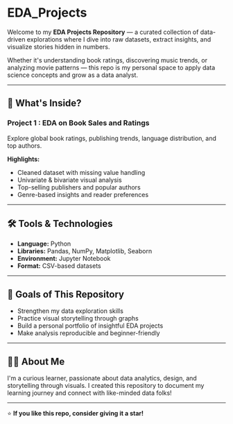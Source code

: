 # EDA_Projects

Welcome to my **EDA Projects Repository** — a curated collection of data-driven explorations where I dive into raw datasets, extract insights, and visualize stories hidden in numbers.

Whether it's understanding book ratings, discovering music trends, or analyzing movie patterns — this repo is my personal space to apply data science concepts and grow as a data analyst.

---

## 🚀 What's Inside?

### Project 1 : EDA on Book Sales and Ratings
Explore global book ratings, publishing trends, language distribution, and top authors.

**Highlights:**
- Cleaned dataset with missing value handling
- Univariate & bivariate visual analysis
- Top-selling publishers and popular authors
- Genre-based insights and reader preferences
  
---








## 🛠️ Tools & Technologies

- **Language:** Python
- **Libraries:** Pandas, NumPy, Matplotlib, Seaborn
- **Environment:** Jupyter Notebook
- **Format:** CSV-based datasets

---

## 📌 Goals of This Repository

- Strengthen my data exploration skills
- Practice visual storytelling through graphs
- Build a personal portfolio of insightful EDA projects
- Make analysis reproducible and beginner-friendly

---

## 🙋‍♀️ About Me

I'm a curious learner, passionate about data analytics, design, and storytelling through visuals. I created this repository to document my learning journey and connect with like-minded data folks!

---

⭐ **If you like this repo, consider giving it a star!**
